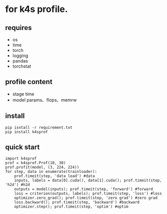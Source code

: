 # for k4s profile.

## requires
- os
- time
- torch
- logging
- pandas
- torchstat

## profile content
- stage time
- model params、flops、memrw

## install
``` 
pip isntall -r requirement.txt
pip install k4sprof
```
## quick start
``` 
import k4sprof
prof = k4sprof.Prof(10, 30)
prof.profit(model, (3, 224, 224))
for step, data in enumerate(trainloader):
    prof.timeit(step, 'data load') #data
    inputs, labels = data[0].cuda(), data[1].cuda(); prof.timeit(step, 'h2d') #h2d
    outputs = model(inputs); prof.timeit(step, 'forward') #forward
    loss = criterion(outputs, labels); prof.timeit(step, 'loss') #loss
    optimizer.zero_grad(); prof.timeit(step, 'zero grad') #zero grad
    loss.backward(); prof.timeit(step, 'backward') #backward
    optimizer.step(); prof.timeit(step, 'optim') #optim
```
